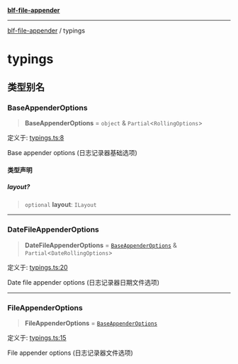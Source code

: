 [**blf-file-appender**](index.md)

***

[blf-file-appender](index.md) / typings

# typings

## 类型别名

### BaseAppenderOptions

> **BaseAppenderOptions** = `object` & `Partial`\<`RollingOptions`\>

定义于: [typings.ts:8](https://github.com/fengxinming/log-base/blob/f2c7f48e718176bca14e93c254777a3cb459e638/packages/file-appender/src/typings.ts#L8)

Base appender options (日志记录器基础选项)

#### 类型声明

##### layout?

> `optional` **layout**: `ILayout`

***

### DateFileAppenderOptions

> **DateFileAppenderOptions** = [`BaseAppenderOptions`](#baseappenderoptions) & `Partial`\<`DateRollingOptions`\>

定义于: [typings.ts:20](https://github.com/fengxinming/log-base/blob/f2c7f48e718176bca14e93c254777a3cb459e638/packages/file-appender/src/typings.ts#L20)

Date file appender options (日志记录器日期文件选项)

***

### FileAppenderOptions

> **FileAppenderOptions** = [`BaseAppenderOptions`](#baseappenderoptions)

定义于: [typings.ts:15](https://github.com/fengxinming/log-base/blob/f2c7f48e718176bca14e93c254777a3cb459e638/packages/file-appender/src/typings.ts#L15)

File appender options (日志记录器文件选项)

